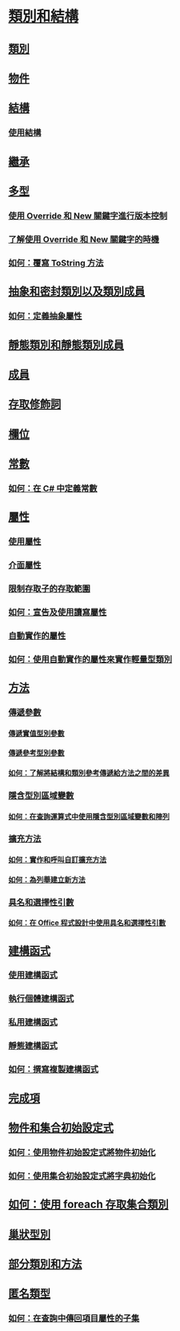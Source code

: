 # [類別和結構](index.md)
## [類別](classes.md)
## [物件](objects.md)
## [結構](structs.md)
### [使用結構](using-structs.md)
## [繼承](inheritance.md)
## [多型](polymorphism.md)
### [使用 Override 和 New 關鍵字進行版本控制](versioning-with-the-override-and-new-keywords.md)
### [了解使用 Override 和 New 關鍵字的時機](knowing-when-to-use-override-and-new-keywords.md)
### [如何：覆寫 ToString 方法](how-to-override-the-tostring-method.md)
## [抽象和密封類別以及類別成員](abstract-and-sealed-classes-and-class-members.md)
### [如何：定義抽象屬性](how-to-define-abstract-properties.md)
## [靜態類別和靜態類別成員](static-classes-and-static-class-members.md)
## [成員](members.md)
## [存取修飾詞](access-modifiers.md)
## [欄位](fields.md)
## [常數](constants.md)
### [如何：在 C# 中定義常數](how-to-define-constants.md)
## [屬性](properties.md)
### [使用屬性](using-properties.md)
### [介面屬性](interface-properties.md)
### [限制存取子的存取範圍](restricting-accessor-accessibility.md)
### [如何：宣告及使用讀寫屬性](how-to-declare-and-use-read-write-properties.md)
### [自動實作的屬性](auto-implemented-properties.md)
### [如何：使用自動實作的屬性來實作輕量型類別](how-to-implement-a-lightweight-class-with-auto-implemented-properties.md)
## [方法](methods.md)
### [傳遞參數](passing-parameters.md)
#### [傳遞實值型別參數](passing-value-type-parameters.md)
#### [傳遞參考型別參數](passing-reference-type-parameters.md)
#### [如何：了解將結構和類別參考傳遞給方法之間的差異](how-to-know-the-difference-passing-a-struct-and-passing-a-class-to-a-method.md)
### [隱含型別區域變數](implicitly-typed-local-variables.md)
#### [如何：在查詢運算式中使用隱含型別區域變數和陣列](how-to-use-implicitly-typed-local-variables-and-arrays-in-a-query-expression.md)
### [擴充方法](extension-methods.md)
#### [如何：實作和呼叫自訂擴充方法](how-to-implement-and-call-a-custom-extension-method.md)
#### [如何：為列舉建立新方法](how-to-create-a-new-method-for-an-enumeration.md)
### [具名和選擇性引數](named-and-optional-arguments.md)
#### [如何：在 Office 程式設計中使用具名和選擇性引數](how-to-use-named-and-optional-arguments-in-office-programming.md)
## [建構函式](constructors.md)
### [使用建構函式](using-constructors.md)
### [執行個體建構函式](instance-constructors.md)
### [私用建構函式](private-constructors.md)
### [靜態建構函式](static-constructors.md)
### [如何：撰寫複製建構函式](how-to-write-a-copy-constructor.md)
## [完成項](destructors.md)
## [物件和集合初始設定式](object-and-collection-initializers.md)
### [如何：使用物件初始設定式將物件初始化](how-to-initialize-objects-by-using-an-object-initializer.md)
### [如何：使用集合初始設定式將字典初始化](how-to-initialize-a-dictionary-with-a-collection-initializer.md)
## [如何：使用 foreach 存取集合類別](how-to-access-a-collection-class-with-foreach.md)
## [巢狀型別](nested-types.md)
## [部分類別和方法](partial-classes-and-methods.md)
## [匿名類型](anonymous-types.md)
### [如何：在查詢中傳回項目屬性的子集](how-to-return-subsets-of-element-properties-in-a-query.md)
